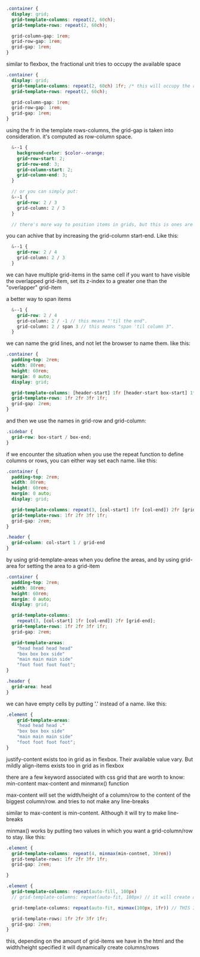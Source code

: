 <!-- how easy it is -->

```scss
.container {
  display: grid;
  grid-template-columns: repeat(2, 60ch);
  grid-template-rows: repeat(2, 60ch);

  grid-column-gap: 1rem;
  grid-row-gap: 1rem;
  grid-gap: 1rem;
}
```

<!-- the fr unit -->

similar to flexbox, the fractional unit tries to occupy the available space

```scss
.container {
  display: grid;
  grid-template-columns: repeat(2, 60ch) 1fr; /* this will occupy the rest of the available space*/
  grid-template-rows: repeat(2, 60ch);

  grid-column-gap: 1rem;
  grid-row-gap: 1rem;
  grid-gap: 1rem;
}
```


<!-- other comments -->

using the fr in the template rows-columns, the grid-gap is taken into consideration. it's computed as row-column space.

<!-- how to place grid-item dffierently than its default place -->

```scss
  &--1 {
    background-color: $color--orange;
    grid-row-start: 2;
    grid-row-end: 3;
    grid-column-start: 2;
    grid-column-end: 3;
  }

  // or you can simply put:
  &--1 {
    grid-row: 2 / 3
    grid-column: 2 / 3
  }

  // there's more way to position items in grids, but this is ones are the most widely used
```

<!-- spanning grid items -->

you can achive that by increasing the grid-column start-end. Like this:
```scss
  &--1 {
    grid-row: 2 / 4
    grid-column: 2 / 3
  }
```
we can have multiple grid-items in the same cell
if you want to have visible the overlapped grid-item, set its z-index to a greater one than the "overlapper" grid-item

a better way to span items
```scss
  &--1 {
    grid-row: 2 / 4
    grid-column: 2 / -1 // this means "'til the end".
    grid-column: 2 / span 3 // this means "span 'til column 3".
  }
```

<!-- we can name the grid lines -->

we can name the grid lines, and not let the browser to name them. like this:
```scss
.container {
  padding-top: 2rem;
  width: 80rem;
  height: 60rem;
  margin: 0 auto;
  display: grid;

  grid-template-columns: [header-start] 1fr [header-start box-start] 1fr [box-start main-content-start] 1fr [main-content-end footer-start] 15rem [footer-end];
  grid-template-rows: 1fr 2fr 3fr 1fr;
  grid-gap: 2rem;
}
```
and then we use the names in grid-row and grid-column:
```scss
.sidebar {
  grid-row: box-start / box-end;
}
```
if we encounter the situation when you use the repeat function to define columns or rows, you can either way set each name. like this:


```scss
.container {
  padding-top: 2rem;
  width: 80rem;
  height: 60rem;
  margin: 0 auto;
  display: grid;

  grid-template-columns: repeat(3, [col-start] 1fr [col-end]) 2fr [grid-end];
  grid-template-rows: 1fr 2fr 3fr 1fr;
  grid-gap: 2rem;
}

.header {
  grid-column: col-start 1 / grid-end
}
```

<!-- naming grid areas -->

by using grid-template-areas when you define the areas, and by using grid-area for setting the area to a grid-item
```scss
.container {
  padding-top: 2rem;
  width: 80rem;
  height: 60rem;
  margin: 0 auto;
  display: grid;

  grid-template-columns:
    repeat(3, [col-start] 1fr [col-end]) 2fr [grid-end];
  grid-template-rows: 1fr 2fr 3fr 1fr;
  grid-gap: 2rem;

  grid-template-areas:
    "head head head head"
    "box box box side"
    "main main main side"
    "foot foot foot foot";
}

.header {
  grid-area: head
}
```

we can have empty cells by putting '.' instead of a name. like this:
```scss
.element {
    grid-template-areas:
    "head head head ."
    "box box box side"
    "main main main side"
    "foot foot foot foot";
}

```

justify-content exists too in grid as in flexbox. Their available value vary. But mildly
align-items exists too in grid as in flexbox

there are a few keyword associated with css grid that are worth to know:
min-content max-content and minmanx() function

max-content will set the width/height of a column/row to the content of the biggest column/row. and tries to not make any line-breaks

similar to max-content is min-content. Although it will try to make line-breaks

minmax() works by putting two values in which you want a grid-column/row to stay. like this:

```scss
.element {
  grid-template-columns: repeat(4, minmax(min-contnet, 30rem))
  grid-template-rows: 1fr 2fr 3fr 1fr;
  grid-gap: 2rem;

}
```


<!-- auto-fill and auto-fit -->

```scss
.element {
  grid-template-columns: repeat(auto-fill, 100px)
  // grid-template-columns: repeat(auto-fit, 100px) // it will create as much as tracks as necessary, but it will collapse the unused columns. combining it with minmax you have responsive layouts

  grid-template-columns: repeat(auto-fit, minmax(100px, 1fr)) // THIS IS A HUGE TRICK TO BUILD RESPONSIVE LAYOUTS

  grid-template-rows: 1fr 2fr 3fr 1fr;
  grid-gap: 2rem;
}
```
this, depending on the amount of grid-items we have in the html and the width/height specified it will dynamically create columns/rows